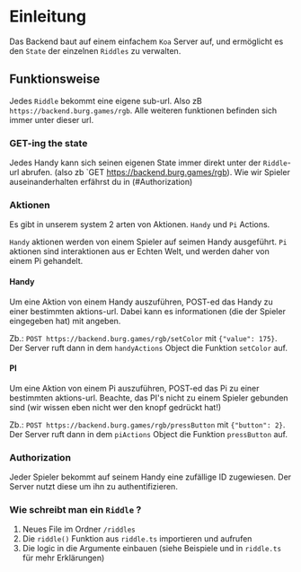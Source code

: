 # Einleitung

Das Backend baut auf einem einfachem `Koa` Server auf, und ermöglicht es den `State` der einzelnen `Riddles` zu verwalten.

## Funktionsweise

Jedes `Riddle` bekommt eine eigene sub-url.
Also zB `https://backend.burg.games/rgb`.
Alle weiteren funktionen befinden sich immer unter dieser url.

### GET-ing the state

Jedes Handy kann sich seinen eigenen State immer direkt unter der `Riddle`-url abrufen.
(also zb `GET https://backend.burg.games/rgb).
Wie wir Spieler auseinanderhalten erfährst du in (#Authorization)

### Aktionen

Es gibt in unserem system 2 arten von Aktionen.
`Handy` und `Pi` Actions.

`Handy` aktionen werden von einem Spieler auf seimen Handy ausgeführt.
`Pi` aktionen sind interaktionen aus er Echten Welt, und werden daher von einem Pi gehandelt.

#### Handy

Um eine Aktion von einem Handy auszuführen, POST-ed das Handy zu einer bestimmten aktions-url.
Dabei kann es informationen (die der Spieler eingegeben hat) mit angeben.

Zb.: `POST https://backend.burg.games/rgb/setColor` mit `{"value": 175}`.
Der Server ruft dann in dem `handyActions` Object die Funktion `setColor` auf.

#### PI

Um eine Aktion von einem Pi auszuführen, POST-ed das Pi zu einer bestimmten aktions-url.
Beachte, das PI's nicht zu einem Spieler gebunden sind (wir wissen eben nicht wer den knopf gedrückt hat!)

Zb.: `POST https://backend.burg.games/rgb/pressButton` mit `{"button": 2}`.
Der Server ruft dann in dem `piActions` Object die Funktion `pressButton` auf.

### Authorization

Jeder Spieler bekommt auf seinem Handy eine zufällige ID zugewiesen.
Der Server nutzt diese um ihn zu authentifizieren.

### Wie schreibt man ein `Riddle` ?

1. Neues File im Ordner `/riddles`
2. Die `riddle()` Funktion aus `riddle.ts` importieren und aufrufen
3. Die logic in die Argumente einbauen (siehe Beispiele und in `riddle.ts` für mehr Erklärungen)
